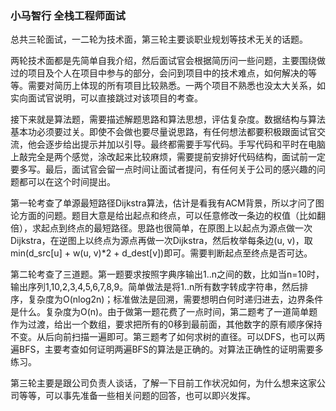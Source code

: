 ### 小马智行 全栈工程师面试
总共三轮面试，一二轮为技术面，第三轮主要谈职业规划等技术无关的话题。

两轮技术面都是先简单自我介绍，然后面试官会根据简历问一些问题，主要围绕做过的项目及个人在项目中参与的部分，会问到项目中的技术难点，如何解决的等等。需要对简历上体现的所有项目比较熟悉。一两个项目不熟悉也没太大关系，如实向面试官说明，可以直接跳过对该项目的考查。

接下来就是算法题，需要描述解题思路和算法思想，评估复杂度。数据结构与算法基本功必须要过关。即使不会做也要尽量说思路，有任何想法都要积极跟面试官交流，他会逐步给出提示并加以引导。最终都需要手写代码。手写代码和平时在电脑上敲完全是两个感觉，涂改起来比较麻烦，需要提前安排好代码结构，面试前一定要多写。最后，面试官会留一点时间让面试者提问，有任何关于公司的感兴趣的问题都可以在这个时间提出。

第一轮考查了单源最短路径Dijkstra算法，估计是看我有ACM背景，所以才问了图论方面的问题。题目大意是给出起点和终点，可以任意修改一条边的权值（比如翻倍），求起点到终点的最短路径。思路也很简单，在原图上以起点为源点做一次Dijkstra，在逆图上以终点为源点再做一次Dijkstra，然后枚举每条边(u, v)，取min(d_src[u] + w(u, v)*2 + d_dest[v])即可。需要判断起点至终点是否可达。

第二轮考查了三道题。第一题要求按照字典序输出1..n之间的数，比如当n=10时，输出序列1,10,2,3,4,5,6,7,8,9。简单做法是将1..n所有数字转成字符串，然后排序，复杂度为O(nlog2n)；标准做法是回溯，需要想明白何时递归进去，边界条件是什么。复杂度为O(n)。由于做第一题花费了一点时间，第二题考了一道简单题作为过渡，给出一个数组，要求把所有的0移到最前面，其他数字的原有顺序保持不变。从后向前扫描一遍即可。第三题考了如何求树的直径。可以DFS，也可以两遍BFS，主要考查如何证明两遍BFS的算法是正确的。对算法正确性的证明需要多练习。

第三轮主要是跟公司负责人谈话，了解一下目前工作状况如何，为什么想来这家公司等等，可以事先准备一些相关问题的回答，也可以即兴发挥。